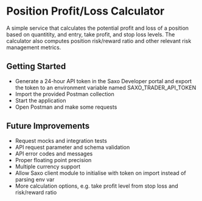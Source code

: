 # Position Profit/Loss Calculator
A simple service that calculates the potential profit and loss of a position based on quantitity, and entry, take profit, and stop loss levels.
The calculator also computes position risk/reward ratio and other relevant risk management metrics.

## Getting Started
- Generate a 24-hour API token in the Saxo Developer portal and export the token to an environment variable named SAXO_TRADER_API_TOKEN
- Import the provided Postman collection
- Start the application
- Open Postman and make some requests

## Future Improvements
- Request mocks and integration tests
- API request parameter and schema validation
- API error codes and messages
- Proper floating point precision
- Multiple currency support
- Allow Saxo client module to initialise with token on import instead of parsing env var
- More calculation options, e.g. take profit level from stop loss and risk/reward ratio